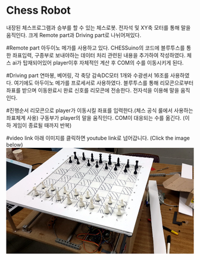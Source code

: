 # Chess Robot
내장된 체스프로그램과 승부를 할 수 있는 체스로봇.
전자석 및 XY축 모터를 통해 말을 움직인다.
크게 Remote part과 Driving part로 나뉘어져있다.

#Remote part
아두이노 메가를 사용하고 있다.
CHESSuino의 코드에 블루투스를 통한 좌표입력, 구종부로 보내야하는 데이터 처리 관련된 내용을 추가하여 작성하였다.
체스 ai가 탑재되어있어 player이후 자체적인 계산 후 COM의 수를 이동시키게 된다.

#Driving part
연마봉, 베어링, 각 축당 감속DC모터 1개와 수광센서 16조를 사용하였다. 여기에도 아두이노 메가를 프로세서로 사용하였다.
블루투스를 통해 리모콘으로부터 좌표를 받으며 이동완료시 완료 신호를 리모콘에 전송한다.
전자석을 이용해 말을 움직인다. 

#진행순서
리모콘으로 player가 이동시킬 좌표를 입력한다.(체스 공식 룰에서 사용하는 좌표체계 사용)
구동부가 player의 말을 움직인다.
COM이 대응되는 수를 옮긴다.
(이하 게임이 종료될 때까지 반복)

#video link
아래 이미지를 클릭하면 youtube link로 넘어갑니다.
(Click the image below)
[![Chess Robot](https://raw.githubusercontent.com/handgear/chess-robot/master/thumbnail.jpg)](https://youtu.be/3UgL_F2W4Q8 "Chess Robot")
